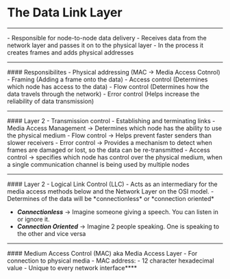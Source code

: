 # The Data Link Layer
<hr>
- Responsible for node-to-node data delivery
	- Receives data from the network layer and passes it on to the physical layer
- In the process it creates frames and adds physical addresses

<hr>
#### Responsibilites
- Physical addressing (MAC -> Media Access Cotnrol)
- Framing (Adding a frame onto the data)
- Access control (Determines which node has access to the data)
- Flow control (Determines how the data travels through the network)
- Error control (Helps increase the reliability of data transmission)

<hr>
#### Layer 2 - Transmission control
- Establishing and terminating links
- Media Access Management -> Determines which node has the ability to use the physical medium
- Flow control -> Helps prevent faster senders than slower receivers
- Error control -> Provides a mechanism to detect when frames are damaged or lost, so the data can be re-transmitted
- Access control -> specifies which node has control over the physical medium, when a single communication channel is being used by multiple nodes

<hr>
#### Layer 2 - Logical Link Control (LLC)
- Acts as an intermediary for the media access methods below and the Network Layer on the OSI model.
- Determines of the data will be *connectionless* or *connection oriented*

- ***Connectionless*** -> Imagine someone giving a speech. You can listen in or ignore it.
- ***Connection Oriented*** -> Imagine 2 people speaking. One is speaking to the other and vice versa

<hr>
#### Medium Access Control (MAC) aka Media Access Layer
- For connection to physical media
- MAC address:
	- 12 character hexadecimal value 
	- Unique to every network interface****